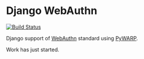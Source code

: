 # Django WebAuthn

[![Build Status](https://travis-ci.org/shemigon/django-webauthn.svg?branch=master)](https://travis-ci.org/shemigon/django-webauthn)

Django support of [WebAuthn](https://www.w3.org/TR/webauthn/) standard using [PyWARP](https://github.com/pyauth/pywarp).

Work has just started.
